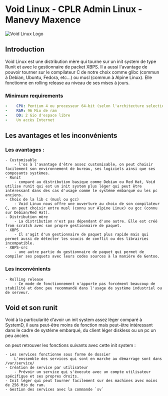 # Void Linux - CPLR Admin Linux - Manevy Maxence

![Void Linux Logo](https://bitcu.co/en/wp-content/uploads/2020/07/Void_Linux_logo.svg_.png)

## Introduction

Void Linux est une distribution mère qui tourne sur un init system de type Runit et avec le gestionnaire de packet XBPS. Il a aussi l'avantage de pouvoir tourner sur le compilateur C de notre choix comme glibc (commun à Debian, Ubuntu, Fedora, etc...) ou musl (commun à Alpine Linux). Elle fonctionne en rolling release au niveau de ses mises à jours.  

### Minimum requirements 

```yaml
-    CPU: Pentium 4 ou processeur 64-bit (selon l'architecture selectionné) 
-    RAM: 96 Mio de ram  
-    DD: 2 Gio d'espace libre
-    Un accès Internet
```

## Les avantages et les inconvénients 

### Les avantages :

    - Customisable
        - l'os à l'avantage d'être assez customisable, on peut choisir facilement son environnement de bureau, ses logiciels ainsi que ses composants systèmes. 
    - Runit
        - comparé au distribution basique comme Debian ou Red Hat, Void utilise runit qui est un init system plus léger qui peut être intéressant dans des cas d'usage comme le système embarqué ou les pc anciens. 
    - Choix de la lib c (musl ou gcc)
        - Void Linux nous offre une ouverture au choix de son compilateur C, on peut choisir entre musl (connu sur Alpine Linux) ou gcc (connu sur Debian/Red Hat). 
    - Distribution mère
        - La distribution n'est pas dépendant d'une autre. Elle est créé from scratch avec son propre gestionnaire de paquet. 
    - XBPS
        - Il s'agit d'un gestionnaire de paquet plus rapide mais qui permet aussi de détecter les soucis de conflit ou des librairies incompatible. 
    - XBPS-src
        - une autre partie du gestionnaire de paquet qui permet de compiler ses paquets avec leurs codes sources à la manière de Gentoo. 

### Les inconvénients 

    - Rolling release
        - Ce mode de fonctionnement n'apporte pas forcément beaucoup de stabilité et donc peu recommandé dans l'usage de système industriel ou de serveur. 


## Void et son runit

Void à la particularité d'avoir un init system assez léger comparé à SystemD, il aura peut-être moins de fonction mais peut-être intéressant dans le cadre de système embarqué, du client léger diskless ou un pc un peu ancien. 

on peut retrouver les fonctions suivants avec cette init system : 

    - Les services fonctionne sous forme de dossier 
        L'enssemble des services qui sont en marche au démarrage sont dans /var/service/
    - Création de service par utilisateur
        - Prévoir un service qui s'éxecute avec un compte utilisateur spécifique et ses propres droits. 
    - Init léger qui peut tourner facilement sur des machines avec moins de 256 Mio de ram.
    - Gestion des services avec la commande `sv`


